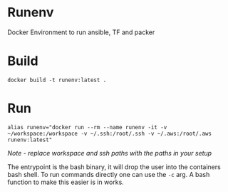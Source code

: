 # Runenv
Docker Environment to run ansible, TF and packer

# Build

```
docker build -t runenv:latest .
```

# Run

```
alias runenv="docker run --rm --name runenv -it -v ~/workspace:/workspace -v ~/.ssh:/root/.ssh -v ~/.aws:/root/.aws runenv:latest"
```

*Note -  replace workspace and ssh paths with the paths in your setup*

The entrypoint is the bash binary, it will drop the user into the containers bash shell. To run commands directly one can use the `-c` arg. A bash function to make this easier is in works.
